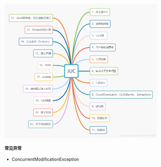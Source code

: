 ![在这里插入图片描述](../../LeetCode刷题/images/20200416103709206.png)



#### 常见异常

+   ConcurrentModificationException